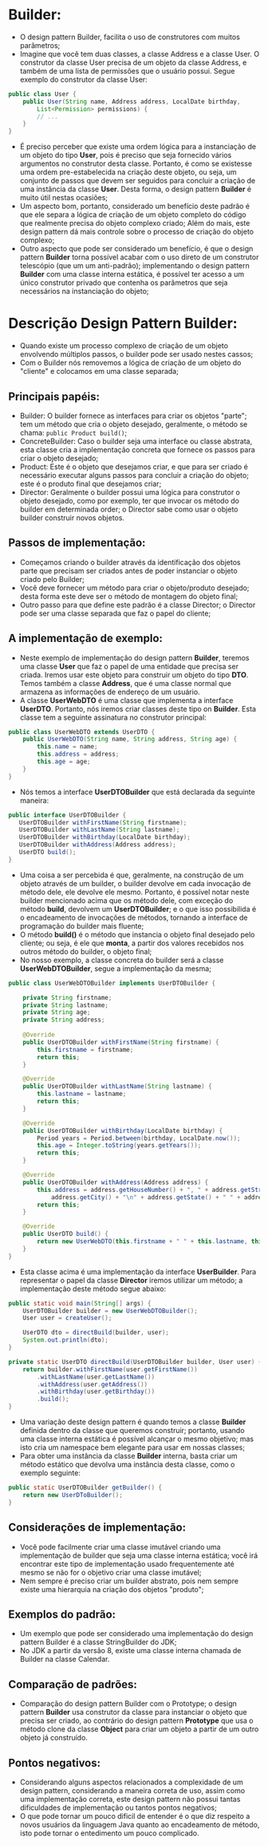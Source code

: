 # Builder:
 - O design pattern Builder, facilita o uso de construtores com muitos parâmetros;
 - Imagine que você tem duas classes, a classe Address e a classe User. O construtor da classe User
precisa de um objeto da classe Address, e também de uma lista de permissões que o usuário possui. Segue
exemplo do construtor da classe User:

```java
public class User {
    public User(String name, Address address, LocalDate birthday,
        List<Permission> permissions) {
        // ...
    }
}
```

 - É preciso perceber que existe uma ordem lógica para a instanciação de um objeto do tipo **User**, 
pois é preciso que seja fornecido vários argumentos no construtor desta classe. Portanto, é como se 
existesse uma ordem pre-estabelecida na criação deste objeto, ou seja, um conjunto de passos que 
devem ser seguidos para concluir a criação de uma instância da classe **User**. Desta forma, o design 
pattern **Builder** é muito útil nestas ocasiões;
 - Um aspecto bom, portanto, considerado um benefício deste padrão é que ele separa a lógica de criação 
de um objeto completo do código que realmente precisa do objeto complexo criado; Além do mais, este 
design pattern dá mais controle sobre o processo de criação do objeto complexo;
 - Outro aspecto que pode ser considerado um benefício, é que o design pattern **Builder** torna possível 
acabar com o uso direto de um construtor telescópio (que um um anti-padrão); implementando o design 
pattern **Builder** com uma classe interna estática, é possível ter acesso a um único construtor privado
que contenha os parâmetros que seja necessários na instanciação do objeto;

# Descrição Design Pattern Builder:
 - Quando existe um processo complexo de criação de um objeto envolvendo múltiplos passos, o builder 
pode ser usado nestes cassos;
 - Com o Builder nós removemos a lógica de criação de um objeto do "cliente" e colocamos em uma classe 
separada;

## Principais papéis:
 - Builder: O builder fornece as interfaces para criar os objetos "parte"; tem um método que cria o 
objeto desejado, geralmente, o método se chama: `public Product build()`;
 - ConcreteBuilder: Caso o builder seja uma interface ou classe abstrata, esta classe cria a 
implementação concreta que fornece os passos para criar o objeto desejado;
 - Product: Este é o objeto que desejamos criar, e que para ser criado é necessário executar alguns 
passos para concluir a criação do objeto; este é o produto final que desejamos criar;
 - Director: Geralmente o builder possui uma lógica para construtor o objeto desejado, como por exemplo,
ter que invocar os método do builder em determinada order; o Director sabe como usar o objeto builder 
construir novos objetos.

## Passos de implementação:
 - Começamos criando o builder através da identificação dos objetos parte que precisam ser criados antes
de poder instanciar o objeto criado pelo Builder;
 - Você deve fornecer um método para criar o objeto/produto desejado; desta forma este deve ser o método
de montagem do objeto final;
 - Outro passo para que define este padrão é a classe Director; o Director pode ser uma classe separada 
que faz o papel do cliente;

## A implementação de exemplo:
 - Neste exemplo de implementação do design pattern **Builder**, teremos uma classe **User** que faz o 
papel de uma entidade que precisa ser criada. Iremos usar este objeto para construir um objeto do tipo 
**DTO**. Temos também a classe **Address**, que é uma classe normal que armazena as informações de 
endereço de um usuário.
 - A classe **UserWebDTO** é uma classe que implementa a interface **UserDTO**. Portanto, nós iremos criar
classes deste tipo on **Builder**. Esta classe tem a seguinte assinatura no construtor principal:

```java
public class UserWebDTO extends UserDTO {
    public UserWebDTO(String name, String address, String age) {
        this.name = name;
        this.address = address;
        this.age = age;
    }
}
```

 - Nós temos a interface **UserDTOBuilder** que está declarada da seguinte maneira:
 ```java
public interface UserDTOBuilder {
    UserDTOBuilder withFirstName(String firstname);
    UserDTOBuilder withLastName(String lastname);
    UserDTOBuilder withBirthday(LocalDate birthday);
    UserDTOBuilder withAddress(Address address);
    UserDTO build();
}
```

 - Uma coisa a ser percebida é que, geralmente, na construção de um objeto através de um builder, o
builder devolve em cada invocação de método dele, ele devolve ele mesmo. Portanto, é possível notar
neste builder mencionado acima que os método dele, com exceção do método **build**, devolvem um 
**UserDTOBuilder**; e o que isso possibilida é o encadeamento de invocações de métodos, tornando a 
interface de programação do builder mais fluente;
 - O método **build()** é o método que instancia o objeto final desejado pelo cliente; ou seja, é ele
que **monta**, a partir dos valores recebidos nos outros método do builder, o objeto final;
 - No nosso exemplo, a classe concreta do builder será a classe **UserWebDTOBuilder**, segue a 
implementação da mesma;

```java
public class UserWebDTOBuilder implements UserDTOBuilder {

    private String firstname;
    private String lastname;
    private String age;
    private String address;
    
    @Override
    public UserDTOBuilder withFirstName(String firstname) {
        this.firstname = firstname;
        return this;
    }

    @Override
    public UserDTOBuilder withLastName(String lastname) {
        this.lastname = lastname;
        return this;
    }

    @Override
    public UserDTOBuilder withBirthday(LocalDate birthday) {
        Period years = Period.between(birthday, LocalDate.now());
        this.age = Integer.toString(years.getYears());
        return this;
    }

    @Override
    public UserDTOBuilder withAddress(Address address) {
        this.address = address.getHouseNumber() + ", " + address.getStreet() + "\n" + 
            address.getCity() + "\n" + address.getState() + " " + address.getZipcode();
        return this;
    }

    @Override
    public UserDTO build() {
        return new UserWebDTO(this.firstname + " " + this.lastname, this.address, this.age);
    }
}
```

 - Esta classe acima é uma implementação da interface **UserBuilder**. Para representar o papel da classe 
**Director** iremos utilizar um método; a implementação deste método segue abaixo:

```java
public static void main(String[] args) {
    UserDTOBuilder builder = new UserWebDTOBuilder();
    User user = createUser();

    UserDTO dto = directBuild(builder, user);
    System.out.println(dto);
}

private static UserDTO directBuild(UserDTOBuilder builder, User user) {
    return builder.withFirstName(user.getFirstName())
        .withLastName(user.getLastName())
        .withAddress(user.getAddress())
        .withBirthday(user.getBirthday())
        .build();
}
```

 - Uma variação deste design pattern é quando temos a classe **Builder** definida dentro da classe que 
queremos construir; portanto, usando uma classe interna estática é possível alcançar o mesmo objetivo; 
mas isto cria um namespace bem elegante para usar em nossas classes;
 - Para obter uma instância da classe **Builder** interna, basta criar um método estático que devolva uma 
instância desta classe, como o exemplo seguinte:

```java
public static UserDTOBuilder getBuilder() {
    return new UserDToBuilder();
}
```

## Considerações de implementação:
 - Você pode facilmente criar uma classe imutável criando uma implementação de builder que seja uma 
classe interna estática; você irá encontrar este tipo de implementação usado frequentemente até mesmo 
se não for o objetivo criar uma classe imutável;
 - Nem sempre é preciso criar um builder abstrato, pois nem sempre existe uma hierarquia na criação dos 
objetos "produto";

## Exemplos do padrão:
 - Um exemplo que pode ser considerado uma implementação do design pattern Builder é a classe 
StringBuilder do JDK;
 - No JDK a partir da versão 8, existe uma classe interna chamada de Builder na classe Calendar.

## Comparação de padrões:
 - Comparação do design pattern Builder com o Prototype; o design pattern **Builder** usa construtor da 
classe para instanciar o objeto que precisa ser criado, ao contrário do design pattern **Prototype** que 
usa o método clone da classe **Object** para criar um objeto a partir de um outro objeto já construído.

## Pontos negativos:
 - Considerando alguns aspectos relacionados a complexidade de um design pattern, considerando a maneira 
correta de uso, assim como uma implementação correta, este design pattern não possui tantas dificuldades 
de implementação ou tantos pontos negativos;
 - O que pode tornar um pouco dificil de entender é o que diz respeito a novos usuários da linguagem Java 
quanto ao encadeamento de método, isto pode tornar o entedimento um pouco complicado.










